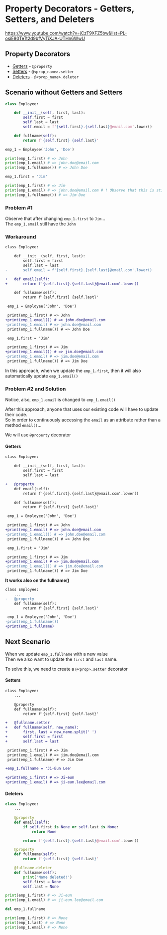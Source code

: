 # Property Decorators - Getters, Setters, and Deleters

https://www.youtube.com/watch?v=jCzT9XFZ5bw&list=PL-osiE80TeTt2d9bfVyTiXJA-UTHn6WwU

## Property Decorators

- [Getters](#getters) - `@property`
- [Setters](#setters) - `@<prop_name>.setter`
- [Deleters](#deleters) - `@<prop_name>.deleter`

## Scenario without Getters and Setters

```py
class Employee:

    def __init__(self, first, last):
        self.first = first
        self.last = last
        self.email = f'{self.first}.{self.last}@email.com'.lower()

    def fullname(self):
        return f'{self.first} {self.last}'

emp_1 = Employee('John', 'Doe')

print(emp_1.first) # => John
print(emp_1.email) # => john.doe@email.com
print(emp_1.fullname()) # => John Doe

emp_1.first = 'Jim'

print(emp_1.first) # => Jim
print(emp_1.email) # => john.doe@email.com # ! Observe that this is still John
print(emp_1.fullname()) # => Jim Doe
```

### Problem #1

Observe that after changing `emp_1.first` to `Jim`...<br>
The `emp_1.email` still have the `John`

### Workaround

```diff
class Employee:

    def __init__(self, first, last):
        self.first = first
        self.last = last
-       self.email = f'{self.first}.{self.last}@email.com'.lower()

+   def email(self):
+       return f'{self.first}.{self.last}@email.com'.lower()

    def fullname(self):
        return f'{self.first} {self.last}'

 emp_1 = Employee('John', 'Doe')

 print(emp_1.first) # => John
+print(emp_1.email()) # => john.doe@email.com
-print(emp_1.email) # => john.doe@email.com
 print(emp_1.fullname()) # => John Doe

 emp_1.first = 'Jim'

 print(emp_1.first) # => Jim
+print(emp_1.email()) # => jim.doe@email.com
-print(emp_1.email) # => jim.doe@email.com
 print(emp_1.fullname()) # => Jim Doe
```

In this approach, when we update the `emp_1.first`, then it will also automatically update `emp_1.email()`

### Problem #2 and Solution

Notice, also, `emp_1.email` is changed to `emp_1.email()`

After this approach, anyone that uses our existing code will have to update their code.<br>
So in order to continuously accessing the `email` as an attribute rather than a method `email()`...

We will use `@property` decorator

#### Getters

```diff
class Employee:

    def __init__(self, first, last):
        self.first = first
        self.last = last

+   @property
    def email(self):
        return f'{self.first}.{self.last}@email.com'.lower()

    def fullname(self):
        return f'{self.first} {self.last}'

 emp_1 = Employee('John', 'Doe')

 print(emp_1.first) # => John
+print(emp_1.email) # => john.doe@email.com
-print(emp_1.email()) # => john.doe@email.com
 print(emp_1.fullname()) # => John Doe

 emp_1.first = 'Jim'

 print(emp_1.first) # => Jim
+print(emp_1.email) # => jim.doe@email.com
-print(emp_1.email()) # => jim.doe@email.com
 print(emp_1.fullname()) # => Jim Doe
```

**It works also on the fullname()**

```diff
class Employee:
    ...
-   @property
    def fullname(self):
        return f'{self.first} {self.last}'

 emp_1 = Employee('John', 'Doe')
-print(emp_1.fullname())
+print(emp_1.fullname)
```

## Next Scenario

When we update `emp_1.fullname` with a new value<br>
Then we also want to update the `first` and `last` name.

To solve this, we need to create a `@<prop>.setter` decorator

#### Setters

```diff
class Employee:
    ...

    @property
    def fullname(self):
        return f'{self.first} {self.last}'

+   @fullname.setter
+   def fullname(self, new_name):
+       first, last = new_name.split(' ')
+       self.first = first
+       self.last = last

 print(emp_1.first) # => Jim
 print(emp_1.email) # => jim.doe@email.com
 print(emp_1.fullname) # => Jim Doe

+emp_1.fullname = 'Ji-Eun Lee'

+print(emp_1.first) # => Ji-eun
+print(emp_1.email) # => ji-eun.lee@email.com
```

#### Deleters

```py
class Employee:
    ...

    @property
    def email(self):
        if self.first is None or self.last is None:
            return None

        return f'{self.first}.{self.last}@email.com'.lower()

    @property
    def fullname(self):
        return f'{self.first} {self.last}'

    @fullname.deleter
    def fullname(self):
        print('Name deleted!')
        self.first = None
        self.last = None

print(emp_1.first) # => Ji-eun
print(emp_1.email) # => ji-eun.lee@email.com

del emp_1.fullname

print(emp_1.first) # => None
print(emp_1.last) # => None
print(emp_1.email) # => None
```

